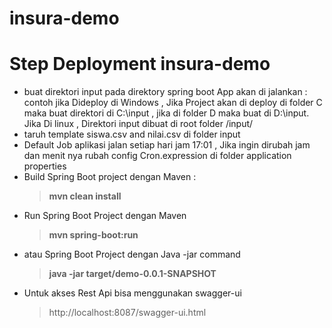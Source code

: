 # insura-demo


# Step Deployment insura-demo
 - buat direktori input pada direktory spring boot App akan di jalankan :
        contoh jika Dideploy di Windows  , Jika  Project akan di deploy di folder C maka buat direktori di C:\input , jika di folder D maka buat di D:\input.
        Jika Di linux , Direktori input dibuat di root folder /input/
 - taruh template siswa.csv and nilai.csv di folder input
 - Default Job aplikasi jalan setiap hari jam 17:01  , Jika ingin dirubah jam dan menit nya rubah   config Cron.expression di folder application properties
 - Build Spring Boot project dengan Maven : 
    > **mvn clean install**
 - Run Spring Boot Project dengan Maven 
    > **mvn spring-boot:run**
 - atau Spring Boot Project dengan Java -jar command
    > **java -jar target/demo-0.0.1-SNAPSHOT**
 - Untuk akses Rest Api bisa menggunakan swagger-ui
    > http://localhost:8087/swagger-ui.html

 

